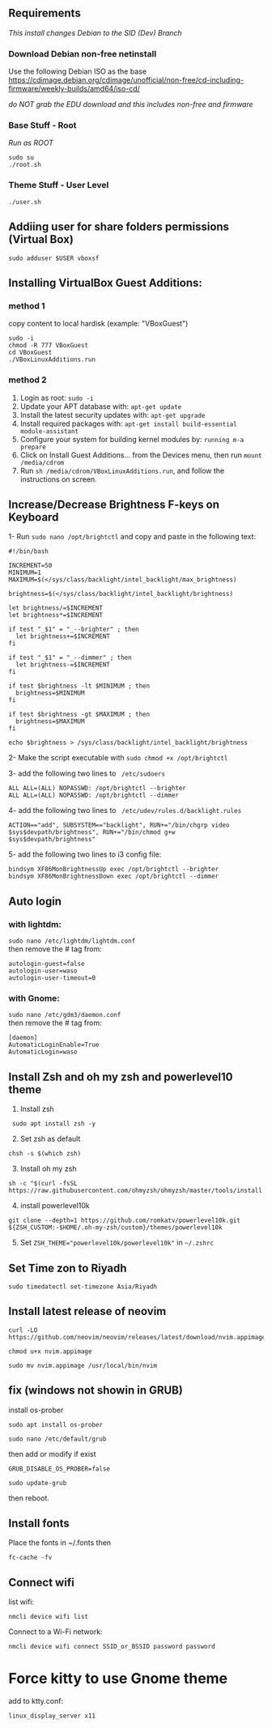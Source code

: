 ## Requirements
_This install changes Debian to the SID (Dev) Branch_

### Download Debian non-free netinstall

Use the following Debian ISO as the base <https://cdimage.debian.org/cdimage/unofficial/non-free/cd-including-firmware/weekly-builds/amd64/iso-cd/>

*do NOT grab the EDU download and this includes non-free and firmware*
### Base Stuff - Root

_Run as ROOT_
```
sudo su
./root.sh
```

### Theme Stuff - User Level
 ```
 ./user.sh
 ```
## Addiing user for share folders permissions (Virtual Box)
 ```
sudo adduser $USER vboxsf
 ```

## Installing VirtualBox Guest Additions:

### **method 1**
copy content to local hardisk (example: "VBoxGuest")
```
sudo -i
chmod -R 777 VBoxGuest
cd VBoxGuest
./VBoxLinuxAdditions.run
```
### **method 2**
1. Login as root: ```sudo -i```
2. Update your APT database with: ```apt-get update```
3. Install the latest security updates with: ```apt-get upgrade```
4. Install required packages with: ```apt-get install build-essential module-assistant```
5. Configure your system for building kernel modules by: ```running m-a prepare```
6. Click on Install Guest Additions… from the Devices menu, then run ```mount /media/cdrom```
7. Run ```sh /media/cdrom/VBoxLinuxAdditions.run```, and follow the instructions on screen.

## Increase/Decrease Brightness F-keys on Keyboard

1- Run ```sudo nano /opt/brightctl``` and copy and paste in the following text:
```
#!/bin/bash

INCREMENT=50
MINIMUM=1
MAXIMUM=$(</sys/class/backlight/intel_backlight/max_brightness)

brightness=$(</sys/class/backlight/intel_backlight/brightness)

let brightness/=$INCREMENT
let brightness*=$INCREMENT

if test "_$1" = "_--brighter" ; then
  let brightness+=$INCREMENT
fi

if test "_$1" = "_--dimmer" ; then
  let brightness-=$INCREMENT
fi

if test $brightness -lt $MINIMUM ; then
  brightness=$MINIMUM
fi

if test $brightness -gt $MAXIMUM ; then
  brightness=$MAXIMUM
fi

echo $brightness > /sys/class/backlight/intel_backlight/brightness
```

2- Make the script executable with ```sudo chmod +x /opt/brightctl```

3- add the following two lines to ``` /etc/sudoers```
```
ALL ALL=(ALL) NOPASSWD: /opt/brightctl --brighter
ALL ALL=(ALL) NOPASSWD: /opt/brightctl --dimmer
```
4- add the following two lines to ``` /etc/udev/rules.d/backlight.rules```

```
ACTION=="add", SUBSYSTEM=="backlight", RUN+="/bin/chgrp video $sys$devpath/brightness", RUN+="/bin/chmod g+w $sys$devpath/brightness"
```

5- add the following two lines to i3 config file:
```
bindsym XF86MonBrightnessUp exec /opt/brightctl --brighter
bindsym XF86MonBrightnessDown exec /opt/brightctl --dimmer
```

## Auto login 
### with lightdm:
```sudo nano /etc/lightdm/lightdm.conf```<br>
then remove the # tag from:
```
autologin-guest=false
autologin-user=waso
autologin-user-timeout=0
```
### with Gnome:
```sudo nano /etc/gdm3/daemon.conf```<br>
then remove the # tag from:
```
[daemon]
AutomaticLoginEnable=True
AutomaticLogin=waso
```

## Install Zsh and oh my zsh and powerlevel10 theme
1. Install zsh
```
 sudo apt install zsh -y
```
2. Set zsh as default
```
chsh -s $(which zsh)
```
3. Install oh my zsh
```
sh -c "$(curl -fsSL https://raw.githubusercontent.com/ohmyzsh/ohmyzsh/master/tools/install.sh)"
```
4. install powerlevel10k
```
git clone --depth=1 https://github.com/romkatv/powerlevel10k.git ${ZSH_CUSTOM:-$HOME/.oh-my-zsh/custom}/themes/powerlevel10k
```
5. Set ``` ZSH_THEME="powerlevel10k/powerlevel10k" ``` in ``` ~/.zshrc ```

## Set Time zon to Riyadh

```
sudo timedatectl set-timezone Asia/Riyadh
```

## Install latest release of neovim
```
curl -LO https://github.com/neovim/neovim/releases/latest/download/nvim.appimage
```
```
chmod u+x nvim.appimage
```
```
sudo mv nvim.appimage /usr/local/bin/nvim
```
## fix (windows not showin in GRUB)
install os-prober
```
sudo apt install os-prober
```
```
sudo nano /etc/default/grub
```
then add or modify if exist
```
GRUB_DISABLE_OS_PROBER=false
```
```
sudo update-grub
```

then reboot.

## Install fonts

Place the fonts in ~/.fonts then

```
fc-cache -fv
```
## Connect wifi
list wifi:
```
nmcli device wifi list
```
Connect to a Wi-Fi network: 
```
nmcli device wifi connect SSID_or_BSSID password password
```

# Force kitty to use Gnome theme
add to ktty.conf:
```
linux_display_server x11
```
